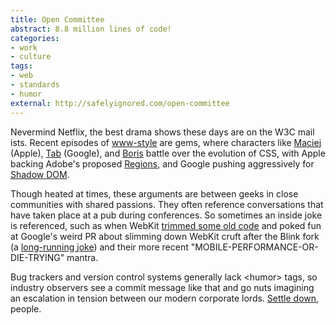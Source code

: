 ```yaml
---
title: Open Committee
abstract: 8.8 million lines of code!
categories:
- work
- culture
tags:
- web
- standards
- humor
external: http://safelyignored.com/open-committee
---
```

Nevermind Netflix, the best drama shows these days are on the W3C mail ists. Recent episodes of [www-style](http://lists.w3.org/Archives/Public/www-style/2014Feb/0130.html) are gems, where characters like [Maciej](https://twitter.com/othermaciej) (Apple), [Tab](https://twitter.com/tabatkins) (Google), and [Boris](https://twitter.com/bz_moz) battle over the evolution of CSS, with Apple backing Adobe's proposed [Regions](http://alistapart.com/blog/post/css-regions-considered-harmful), and Google pushing aggressively for [Shadow DOM](http://www.inserthtml.com/2013/09/web-components/).

Though heated at times, these arguments are between geeks in close communities with shared passions. They often reference conversations that have taken place at a pub during conferences. So sometimes an inside joke is referenced, such as when WebKit [trimmed some old code](http://trac.webkit.org/changeset/164131) and poked fun at Google's weird PR about slimming down WebKit cruft after the Blink fork (a [long-running joke](https://www.webkit.org/blog/2455/last-week-in-webkit-millions-of-lines/)) and their more recent "MOBILE-PERFORMANCE-OR-DIE-TRYING" mantra.

Bug trackers and version control systems generally lack &lt;humor&gt; tags, so industry observers see a commit message like that and go nuts imagining an escalation in tension between our modern corporate lords. [Settle down](https://news.ycombinator.com/item?id=7243328), people.
